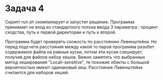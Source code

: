 # Задача 4

Скрипт run.sh скомпилирует и запустит решение. Программа принимает на вход из стандартного потока ввода 3 параметра : процент сходства, путь к первой директории и путь к второй.

Программа будет проверять схожость по расстоянию Левенштейна. Но перед подсчета расстояния между какой то парой программа разобет содержимое файла на равные куски, потом эти куски схеширует, получив для файлов набор хешов. Важно заметить что выбранных метод хеширования "Locali-sensitive", те похожие обекты с большой вероятностью имеют одинаковый хеш. Расстояние Левенштейна считается для наборов хешей. 
